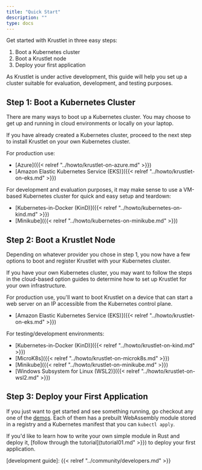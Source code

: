 ```yaml
---
title: "Quick Start"
description: ""
type: docs
---
```


Get started with Krustlet in three easy steps:

1. Boot a Kubernetes cluster
2. Boot a Krustlet node
3. Deploy your first application

As Krustlet is under active development, this guide will help you set up a
cluster suitable for evaluation, development, and testing purposes.

## Step 1: Boot a Kubernetes Cluster

There are many ways to boot up a Kubernetes cluster. You may choose to get up
and running in cloud environments or locally on your laptop.

If you have already created a Kubernetes cluster, proceed to the next step to
install Krustlet on your own Kubernetes cluster.

For production use:

- [Azure]({{< relref "../howto/krustlet-on-azure.md" >}})
- [Amazon Elastic Kubernetes Service (EKS)]({{< relref "../howto/krustlet-on-eks.md" >}})

For development and evaluation purposes, it may make sense to use a VM-based
Kubernetes cluster for quick and easy setup and teardown:

- [Kubernetes-in-Docker (KinD)]({{< relref "../howto/kubernetes-on-kind.md" >}})
- [Minikube]({{< relref "../howto/kubernetes-on-minikube.md" >}})

## Step 2: Boot a Krustlet Node

Depending on whatever provider you chose in step 1, you now have a few options
to boot and register Krustlet with your Kubernetes cluster.

If you have your own Kubernetes cluster, you may want to follow the steps in the
cloud-based option guides to determine how to set up Krustlet for your own
infrastructure.

For production use, you'll want to boot Krustlet on a device that can start a
web server on an IP accessible from the Kubernetes control plane.

- [Amazon Elastic Kubernetes Service (EKS)]({{< relref "../howto/krustlet-on-eks.md" >}})

For testing/development environments:

- [Kubernetes-in-Docker (KinD)]({{< relref "../howto/krustlet-on-kind.md" >}})
- [MicroK8s]({{< relref "../howto/krustlet-on-microk8s.md" >}})
- [Minikube]({{< relref "../howto/krustlet-on-minikube.md" >}})
- [Windows Subsystem for Linux (WSL2)]({{< relref "../howto/krustlet-on-wsl2.md" >}})

## Step 3: Deploy your First Application

If you just want to get started and see something running, go checkout any one
of the [demos](https://github.com/deislabs/krustlet/blob/main/demos/wasi). Each of them has a prebuilt WebAssembly module
stored in a registry and a Kubernetes manifest that you can `kubectl apply`.

If you'd like to learn how to write your own simple module in Rust and deploy
it, [follow through the tutorial](tutorial01.md" >}}) to deploy your first
application.

[development guide]: {{< relref "../community/developers.md" >}}
